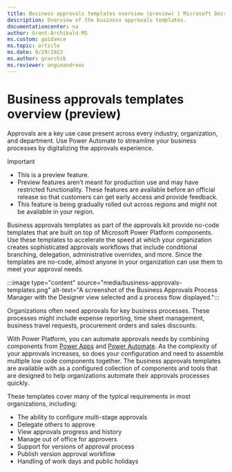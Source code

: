 ```yaml
---
title: Business approvals templates overview (preview) | Microsoft Docs
description: Overview of the business approvals templates.
documentationcenter: na
author: Grant-Archibald-MS
ms.custom: guidance
ms.topic: article
ms.date: 9/29/2023
ms.author: grarchib
ms.reviewer: angieandrews
---
```


# Business approvals templates overview (preview)

Approvals are a key use case present across every industry, organization, and department. Use Power Automate to streamline your business processes by digitalizing the approvals experience.

> [!IMPORTANT]
>
> - This is a preview feature.
> - Preview features aren’t meant for production use and may have restricted functionality. These features are available before an official release so that customers can get early access and provide feedback.
> - This feature is being gradually rolled out across regions and might not be available in your region.

Business approvals templates as part of the approvals kit provide no-code templates that are built on top of Microsoft Power Platform components. Use these templates to accelerate the speed at which your organization creates sophisticated approvals workflows that include conditional branching, delegation, administrative overrides, and more. Since the templates are no-code, almost anyone in your organization can use them to meet your approval needs.

:::image type="content" source="media/business-approvals-templates.png" alt-text="A screenshot of the Business Approvals Process Manager with the Designer view selected and a process flow displayed.":::

Organizations often need approvals for key business processes. These processes might include expense reporting, time sheet management, business travel requests, procurement orders and sales discounts.

With Power Platform, you can automate approvals needs by combining components from [Power Apps](https://make.powerapps.com) and [Power Automate](https://make.powerautomate.com). As the complexity of your approvals increases, so does your configuration and need to assemble multiple low code components together. The business approvals templates are available with as a configured collection of components and tools that are designed to help organizations automate their approvals processes quickly.

These templates cover many of the typical requirements in most organizations, including:

- The ability to configure multi-stage approvals
- Delegate others to approve
- View approvals progress and history
- Manage out of office for approvers
- Support for versions of approval process
- Publish version approval workflow
- Handling of work days and public holidays
